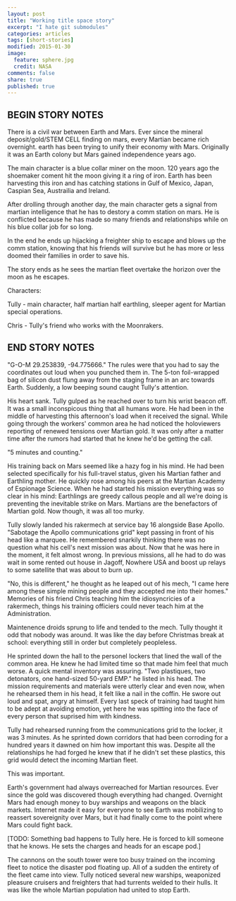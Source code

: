 ```yaml
---
layout: post
title: "Working title space story"
excerpt: "I hate git submodules"
categories: articles
tags: [short-stories]
modified: 2015-01-30
image:
  feature: sphere.jpg
  credit: NASA
comments: false
share: true
published: true
---
```


## BEGIN STORY NOTES

There is a civil war between Earth and Mars. Ever since the mineral deposit/gold/STEM CELL finding on mars, every Martian became rich overnight. earth has been trying to unify their economy with Mars. Originally it was an Earth colony but Mars gained independence years ago.

The main character is a blue collar miner on the moon.  120 years ago the shoemaker coment hit the moon giving it a ring of iron. Earth has been harvesting this iron and has catching stations in Gulf of Mexico, Japan, Caspian Sea, Austrailia and Ireland.

After drolling through another day, the main character gets a signal from martian intelligence that he has to destory a comm station on mars. He is conflicted because he has made so many friends and relationships while on his blue collar job for so long.

In the end he ends up hijacking a freighter ship to escape and blows up the comm station, knowing that his friends will survive but he has more or less doomed their families in order to save his.

The story ends as he sees the martian fleet overtake the horizon over the moon as he escapes.

Characters:

Tully - main character, half martian half earthling, sleeper agent for Martian special operations.

Chris - Tully's friend who works with the Moonrakers.

## END STORY NOTES

"G-O-M 29.253839, -94.775666." The rules were that you had to say the coordinates out loud when you punched them in. The 5-ton foil-wrapped bag of silicon dust flung away from the staging frame in an arc towards Earth. Suddenly, a low beeping sound caught Tully's attention.

His heart sank. Tully gulped as he reached over to turn his wrist beacon off. It was a small inconspicous thing that all humans wore. He had been in the middle of harvesting this afternoon's load when it received the signal. While going through the workers' common area he had noticed the holoviewers reporting of renewed tensions over Martian gold. It was only after a matter time after the rumors had started that he knew he'd be getting the call.

"5 minutes and counting."

His training back on Mars seemed like a hazy fog in his mind. He had been selected specifically for his full-travel status, given his Martian father and Earthling mother. He quickly rose among his peers at the Martian Academy of Espionage Science. When he had started his mission everything was so clear in his mind: Earthlings are greedy callous people and all we're doing is preventing the inevitable strike on Mars. Martians are the benefactors of Martian gold. Now though, it was all too murky.

Tully slowly landed his rakermech at service bay 16 alongside Base Apollo. "Sabotage the Apollo communications grid" kept passing in front of his head like a marquee. He remembered snarkily thinking there was no question what his cell's next mission was about. Now that he was here in the moment, it felt almost wrong. In previous missions, all he had to do was wait in some rented out house in Jagoff, Nowhere USA and boost up relays to some satellite that was about to burn up.

"No, this is different," he thought as he leaped out of his mech, "I came here among these simple mining people and they accepted me into their homes." Memories of his friend Chris teaching him the idiosyncricies of a rakermech, things his training officiers could never teach him at the Administration.

Maintenence droids sprung to life and tended to the mech. Tully thought it odd that nobody was around. It was like the day before Christmas break at school: everything still in order but completely peopleless.

He sprinted down the hall to the personel lockers that lined the wall of the common area. He knew he had limited time so that made him feel that much worse. A quick mental inventory was assuring. "Two plastiques, two detonators, one hand-sized 50-yard EMP." he listed in his head. The mission requirements and materials were utterly clear and even now, when he rehearsed them in his head, it felt like a nail in the coffin. He swore out loud and spat, angry at himself. Every last speck of training had taught him to be adept at avoiding emotion, yet here he was spitting into the face of every person that suprised him with kindness.

Tully had rehearsed running from the communications grid to the locker, it was 3 minutes. As he sprinted down corridors that had been corroding for a hundred years it dawned on him how important this was. Despite all the relationships he had forged he knew that if he didn't set these plastics, this grid would detect the incoming Martian fleet.

This was important.

Earth's government had always overreached for Martian resources. Ever since the gold was discovered though everything had changed. Overnight Mars had enough money to buy warships and weapons on the black markets. Internet made it easy for everyone to see Earth was mobilizing to reassert sovereignity over Mars, but it had finally come to the point where Mars could fight back.

[TODO: Something bad happens to Tully here. He is forced to kill someone that he knows. He sets the charges and heads for an escape pod.]

The cannons on the south tower were too busy trained on the incoming fleet to notice the disaster pod floating up. All of a sudden the entirety of the fleet came into view. Tully noticed several new warships, weaponized pleasure cruisers and freighters that had turrents welded to their hulls. It was like the whole Martian population had united to stop Earth.